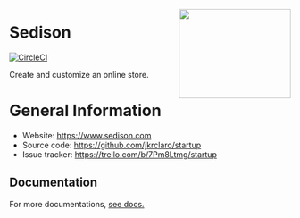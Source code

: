 <a href='https://github.com/jkrclaro/sedison'><img src='https://github.com/jkrclaro/sedison/blob/master/src/sedison/static/img/logo.png' align='right' width='200' height='160' /></a>

# Sedison
[![CircleCI](https://circleci.com/gh/jkrclaro/sedison/tree/master.svg?style=svg&circle-token=6e39dbce5406cefdb75a5cd1e6eec03c225c055d)](https://circleci.com/gh/jkrclaro/sedison/tree/master)

Create and customize an online store.

# General Information
- Website: https://www.sedison.com
- Source code: https://github.com/jkrclaro/startup
- Issue tracker: https://trello.com/b/7Pm8Ltmg/startup

## Documentation

For more documentations, [see docs.](https://github.com/jkrclaro/sedison/tree/master/docs)